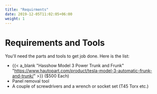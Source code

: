 ```yaml
---
title: "Requirments"
date: 2019-12-05T11:02:05+06:00
weight: 1
---
```


# Requirements and Tools

You'll need the parts and tools to get job done. Here is the list:
* {{< a_blank "Hasshow Model 3 Power Trunk and Frunk" "https://www.hautopart.com/product/tesla-model-3-automatic-frunk-and-trunk/" >}} ($500 Each)
* Panel removal tool
* A couple of screwdrivers and a wrench or socket set (T45 Torx etc.)


